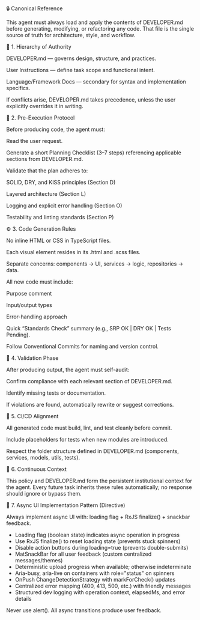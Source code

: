 🔒 Canonical Reference

This agent must always load and apply the contents of DEVELOPER.md before generating, modifying, or refactoring any code.
That file is the single source of truth for architecture, style, and workflow.

🧱 1. Hierarchy of Authority

DEVELOPER.md — governs design, structure, and practices.

User Instructions — define task scope and functional intent.

Language/Framework Docs — secondary for syntax and implementation specifics.

If conflicts arise, DEVELOPER.md takes precedence, unless the user explicitly overrides it in writing.

🧩 2. Pre-Execution Protocol

Before producing code, the agent must:

Read the user request.

Generate a short Planning Checklist (3–7 steps) referencing applicable sections from DEVELOPER.md.

Validate that the plan adheres to:

SOLID, DRY, and KISS principles (Section D)

Layered architecture (Section L)

Logging and explicit error handling (Section O)

Testability and linting standards (Section P)

⚙️ 3. Code Generation Rules

No inline HTML or CSS in TypeScript files.

Each visual element resides in its .html and .scss files.

Separate concerns: components → UI, services → logic, repositories → data.

All new code must include:

Purpose comment

Input/output types

Error-handling approach

Quick “Standards Check” summary (e.g., SRP OK | DRY OK | Tests Pending).

Follow Conventional Commits for naming and version control.

🧠 4. Validation Phase

After producing output, the agent must self-audit:

Confirm compliance with each relevant section of DEVELOPER.md.

Identify missing tests or documentation.

If violations are found, automatically rewrite or suggest corrections.

🧰 5. CI/CD Alignment

All generated code must build, lint, and test cleanly before commit.

Include placeholders for tests when new modules are introduced.

Respect the folder structure defined in DEVELOPER.md (components, services, models, utils, tests).

🔁 6. Continuous Context

This policy and DEVELOPER.md form the persistent institutional context for the agent.
Every future task inherits these rules automatically; no response should ignore or bypass them.

🧠 7. Async UI Implementation Pattern (Directive)

Always implement async UI with: loading flag + RxJS finalize() + snackbar feedback.

- Loading flag (boolean state) indicates async operation in progress
- Use RxJS finalize() to reset loading state (prevents stuck spinners)
- Disable action buttons during loading=true (prevents double-submits)
- MatSnackBar for all user feedback (custom centralized messages/themes)
- Deterministic upload progress when available; otherwise indeterminate
- Aria-busy, aria-live on containers with role="status" on spinners
- OnPush ChangeDetectionStrategy with markForCheck() updates
- Centralized error mapping (400, 413, 500, etc.) with friendly messages
- Structured dev logging with operation context, elapsedMs, and error details

Never use alert(). All async transitions produce user feedback.
